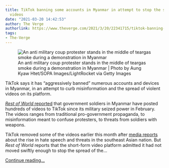 ```yaml
---
title: TikTok banning some accounts in Myanmar in attempt to stop the spread of violent
  videos
date: "2021-03-20 14:42:53"
author: The Verge
authorlink: https://www.theverge.com/2021/3/20/22341715/tiktok-banning-accounts-myanmar-violent-videos-coup
tags:
- The-Verge
---
```

<figure>
      <img alt="An anti military coup protester stands in the middle of teargas smoke during a demonstration in Myanmar" src="https://cdn.vox-cdn.com/thumbor/NxR6ZxE8DrPYoQEhTyVHhLWCeYo=/0x37:5000x3370/1310x873/cdn.vox-cdn.com/uploads/chorus_image/image/68998675/1231809707.0.jpg" />
        <figcaption>An anti military coup protester stands in the middle of teargas smoke during a demonstration in Myanmar | Photo by Aung Kyaw Htet/SOPA Images/LightRocket via Getty Images</figcaption>
    </figure>

  <p id="8iVo2g">TikTok says it has “aggressively banned” numerous accounts and devices in Myanmar, in an attempt to curb misinformation and the spread of violent videos on its platform. </p>
<p id="iLr9zD"><a href="https://restofworld.org/2021/tiktok-is-repeating-facebooks-mistakes-in-myanmar/"><em>Rest of World</em> reported</a> that government soldiers in Myanmar have posted hundreds of videos to TikTok since its military seized power in February. The videos ranges from traditional pro-government propaganda, to misinformation meant to confuse protesters, to threats from soldiers with weapons. </p>
<p id="euwgNg">TikTok removed some of the videos earlier this month after <a href="https://www.reuters.com/article/us-myanmar-tiktok/i-will-shoot-whoever-i-see-myanmar-soldiers-use-tiktok-to-threaten-protesters-idUSKBN2AW17X">media reports</a> about the rise in hate speech and threats in the southeast Asian nation. But <em>Rest of World</em> reports that the short-form video platform admitted it had not moved swiftly enough to stop the spread of the...</p>
  <p>
    <a href="https://www.theverge.com/2021/3/20/22341715/tiktok-banning-accounts-myanmar-violent-videos-coup">Continue reading&hellip;</a>
  </p>